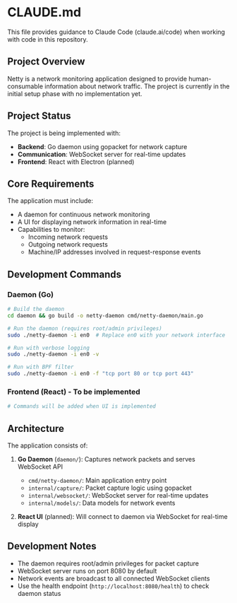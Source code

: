 # CLAUDE.md

This file provides guidance to Claude Code (claude.ai/code) when working with code in this repository.

## Project Overview

Netty is a network monitoring application designed to provide human-consumable information about network traffic. The project is currently in the initial setup phase with no implementation yet.

## Project Status

The project is being implemented with:
- **Backend**: Go daemon using gopacket for network capture
- **Communication**: WebSocket server for real-time updates
- **Frontend**: React with Electron (planned)

## Core Requirements

The application must include:
- A daemon for continuous network monitoring
- A UI for displaying network information in real-time
- Capabilities to monitor:
  - Incoming network requests
  - Outgoing network requests
  - Machine/IP addresses involved in request-response events

## Development Commands

### Daemon (Go)
```bash
# Build the daemon
cd daemon && go build -o netty-daemon cmd/netty-daemon/main.go

# Run the daemon (requires root/admin privileges)
sudo ./netty-daemon -i en0  # Replace en0 with your network interface

# Run with verbose logging
sudo ./netty-daemon -i en0 -v

# Run with BPF filter
sudo ./netty-daemon -i en0 -f "tcp port 80 or tcp port 443"
```

### Frontend (React) - To be implemented
```bash
# Commands will be added when UI is implemented
```

## Architecture

The application consists of:
1. **Go Daemon** (`daemon/`): Captures network packets and serves WebSocket API
   - `cmd/netty-daemon/`: Main application entry point
   - `internal/capture/`: Packet capture logic using gopacket
   - `internal/websocket/`: WebSocket server for real-time updates
   - `internal/models/`: Data models for network events

2. **React UI** (planned): Will connect to daemon via WebSocket for real-time display

## Development Notes

- The daemon requires root/admin privileges for packet capture
- WebSocket server runs on port 8080 by default
- Network events are broadcast to all connected WebSocket clients
- Use the health endpoint (`http://localhost:8080/health`) to check daemon status
